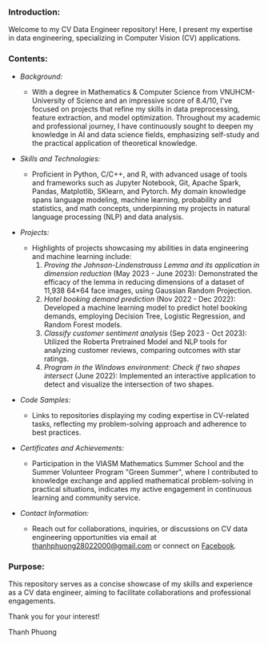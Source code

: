 ### Introduction:
Welcome to my CV Data Engineer repository! Here, I present my expertise in data engineering, specializing in Computer Vision (CV) applications.

### Contents:
- *Background:* 
  - With a degree in Mathematics & Computer Science from VNUHCM-University of Science and an impressive score of 8.4/10, I've focused on projects that refine my skills in data preprocessing, feature extraction, and model optimization. Throughout my academic and professional journey, I have continuously sought to deepen my knowledge in AI and data science fields, emphasizing self-study and the practical application of theoretical knowledge.

- *Skills and Technologies:* 
  - Proficient in Python, C/C++, and R, with advanced usage of tools and frameworks such as Jupyter Notebook, Git, Apache Spark, Pandas, Matplotlib, SKlearn, and Pytorch. My domain knowledge spans language modeling, machine learning, probability and statistics, and math concepts, underpinning my projects in natural language processing (NLP) and data analysis.

- *Projects:* 
  - Highlights of projects showcasing my abilities in data engineering and machine learning include:
    1. *Proving the Johnson-Lindenstrauss Lemma and its application in dimension reduction* (May 2023 - June 2023): Demonstrated the efficacy of the lemma in reducing dimensions of a dataset of 11,938 64×64 face images, using Gaussian Random Projection.
    2. *Hotel booking demand prediction* (Nov 2022 - Dec 2022): Developed a machine learning model to predict hotel booking demands, employing Decision Tree, Logistic Regression, and Random Forest models.
    3. *Classify customer sentiment analysis* (Sep 2023 - Oct 2023): Utilized the Roberta Pretrained Model and NLP tools for analyzing customer reviews, comparing outcomes with star ratings.
    4. *Program in the Windows environment: Check if two shapes intersect* (June 2022): Implemented an interactive application to detect and visualize the intersection of two shapes.

- *Code Samples:* 
  - Links to repositories displaying my coding expertise in CV-related tasks, reflecting my problem-solving approach and adherence to best practices.

- *Certificates and Achievements:* 
  - Participation in the VIASM Mathematics Summer School and the Summer Volunteer Program "Green Summer", where I contributed to knowledge exchange and applied mathematical problem-solving in practical situations, indicates my active engagement in continuous learning and community service.

- *Contact Information:* 
  - Reach out for collaborations, inquiries, or discussions on CV data engineering opportunities via email at thanhphuong28022000@gmail.com or connect on [Facebook](https://www.facebook.com/buithithanhphuong.phuong.3/).

### Purpose:
This repository serves as a concise showcase of my skills and experience as a CV data engineer, aiming to facilitate collaborations and professional engagements.

Thank you for your interest!

Thanh Phuong
